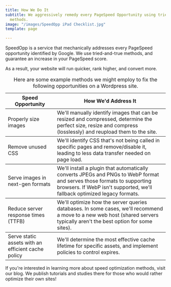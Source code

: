 ```yaml
---
title: How We Do It
subtitle: We aggressively remedy every PageSpeed Opportunity using tried-and-true
  methods.
image: "/images/SpeedOpp iPad Checklist.jpg"
template: page

---
```

SpeedOpp is a service that mechanically addresses every PageSpeed opportunity identified by Google. We use tried-and-true methods, and guarantee an increase in your PageSpeed score.

As a result, your website will run quicker, rank higher, and convert more.

<table>
    <caption>Here are some example methods we might employ to fix the following opportunities on a Wordpress site.</caption>
  <thead>
    <tr>
      <th>Speed Opportunity</th>
      <th>How We'd Address It</th>
    </tr>
  </thead>
  <tbody>
    <tr>
      <td>Properly size images</td>
      <td>We'll manually identify images that can be resized and compressed, determine the perfect size, resize and compress (losslessly) and reupload them to the site.</td>
    </tr>
  </tbody>
  <tbody>
    <tr>
      <td>Remove unused CSS</td>
      <td>We'll identify CSS that's not being called in specific pages and remove/disable it, leading to less data transfer needed on page load.</td>
    </tr>
  </tbody>
  <tbody>
    <tr>
      <td>Serve images in next-gen formats</td>
      <td>We'll install a plugin that automatically converts JPEGs and PNGs to WebP format and serves those formats to supporting browsers. If WebP isn't supported, we'll fallback optimized legacy formats.</td>
    </tr>
  </tbody>
  <tbody>
    <tr>
      <td>Reduce server response times (TTFB)</td>
      <td>We'll optimize how the server queries databases. In some cases, we'll recommend a move to a new web host (shared servers typically aren't the best option for some sites).</td>
    </tr>
  </tbody>
  <tbody>
    <tr>
      <td>Serve static assets with an efficient cache policy</td>
      <td>We'll determine the most effective cache lifetime for specific assets, and implement policies to control expires.</td>
    </tr>
  </tbody>
</table>

If you're interested in learning more about speed optimization methods, visit our blog. We publish tutorials and studies there for those who would rather optimize their own sites!
